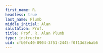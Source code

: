 ```yaml
---
first_name: R.
headless: true
last_name: Plumb
middle_initial: Alan
salutation: Prof.
title: Prof. R. Alan Plumb
type: instructor
uid: cfb0fc40-0904-3f51-2445-f0f13d3ebab6
---
```

